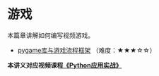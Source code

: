 # 游戏

本篇章讲解如何编写视频游戏。

- [pygame库与游戏流程框架](1.pygame库与游戏流程框架.md) （难度：★★★☆☆）

**本讲义对应视频课程[《Python应用实战》](https://study.163.com/course/courseMain.htm?courseId=1209533804&share=2&shareId=400000000624093)**